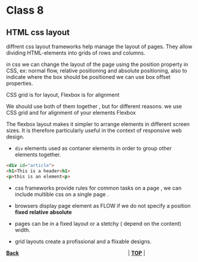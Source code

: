 # Class 8

## **HTML css layout**


diffrent css layout frameworks help manage the layout of pages. They allow dividing HTML-elements into grids of rows and columns.

in css we can change the layout of the page using the position property in CSS, ex: normal flow, relative positioning and absolute positioning, also to indicate where the box should be positioned we can use box offset properties.

CSS grid is for layout, Flexbox is for alignment

We should use both of them together , but for different reasons. 
we use CSS grid and for alignment of your elements Flexbox

The flexbox layout makes it simpler to arrange elements in different screen sizes. It is therefore particularly useful in the context of responsive web design.


- `div` elements used as contaner elements in order to group other elements together.

```html
<div id="article">
<h1>This is a header<h1>
<p>this is an element<p>
```
- css frameworks provide rules for common tasks on a page , we can include multible css on a single page . 

- browsers display page element as FLOW if we do not specify a position 
    **fixed**
    **relative**
    **absolute**

- pages can be in a fixed layout or a stetchy ( depend on the content) width.


- grid layouts create a profissional and a flixable designs.


[**Back**](https://odehabuzaid.github.io/reading-notes/)                     | [**TOP**](#Class-8) |